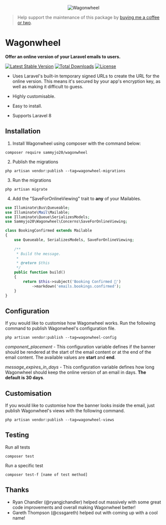 <p align="center">
    <img src="https://samcarre.dev/images/ww-example.png" alt="Wagonwheel" >
</p>

> Help support the maintenance of this package by [buying me a coffee or two](https://ko-fi.com/sammyjo20).

# Wagonwheel

**Offer an online version of your Laravel emails to users.**

[![Latest Stable Version](https://poser.pugx.org/sammyjo20/wagonwheel/v)](//packagist.org/packages/sammyjo20/wagonwheel) [![Total Downloads](https://poser.pugx.org/sammyjo20/wagonwheel/downloads)](//packagist.org/packages/sammyjo20/wagonwheel) [![License](https://poser.pugx.org/sammyjo20/wagonwheel/license)](//packagist.org/packages/sammyjo20/wagonwheel)

- Uses Laravel's built-in temporary signed URLs to create the URL for the online version. This means it's secured by your app's encryption key, as well as making it difficult to guess.

- Highly customisable.

- Easy to install.

- Supports Laravel 8

## Installation
1. Install Wagonwheel using composer with the command below:

```shell
composer require sammyjo20/wagonwheel
```



2. Publish the migrations
```shell
php artisan vendor:publish --tag=wagonwheel-migrations
```



3. Run the migrations
```shell
php artisan migrate
```



4. Add the "SaveForOnlineViewing" trait to **any** of your Mailables.

```php
use Illuminate\Bus\Queueable;
use Illuminate\Mail\Mailable;
use Illuminate\Queue\SerializesModels;
use Sammyjo20\Wagonwheel\Concerns\SaveForOnlineViewing;

class BookingConfirmed extends Mailable
{
    use Queueable, SerializesModels, SaveForOnlineViewing;
    
    /**
     * Build the message.
     *
     * @return $this
     */
    public function build()
    {
        return $this->subject('Booking Confirmed 🎉')
            ->markdown('emails.bookings.confirmed');
    }
}
```

## Configuration

If you would like to customise how Wagonwheel works. Run the following command to publish Wagonwheel's configuration file. 

```shell
php artisan vendor:publish --tag=wagonwheel-config
```

*component_placement* - This configuration variable defines if the banner should be rendered at the start of the email content or at the end of the email content. The available values are **start** and **end**.

*message_expires_in_days* - This configuration variable defines how long Wagonwheel should keep the online version of an email in days. **The default is 30 days**.

## Customisation

If you would like to customise how the banner looks inside the email, just publish Wagonwheel's views with the following command.
```shell
php artisan vendor:publish --tag=wagonwheel-views
```

## Testing
Run all tests

```
composer test
```

Run a specific test

```
composer test-f [name of test method]
```

## Thanks
- Ryan Chandler (@ryangjchandler) helped out massively with some great code improvements and overall making Wagonwheel better!
- Gareth Thompson (@cssgareth) helped out with coming up with a cool name!
